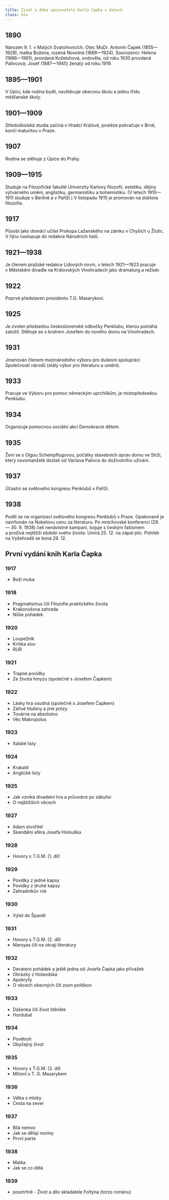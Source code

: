 ```yaml
---
title: Život a doba spisovatele Karla Čapka v datech
class: bio
---
```


## 1890

Narozen 9.&nbsp;1. v&nbsp;Malých Svatoňovicích.
Otec MuDr. Antonín Čapek (1855—1929), matka Božena, rozená Novotná (1866—1924).
Sourozenci: Helena (1886—1961), provdaná Koželuhová, ovdověla, od&nbsp;roku 1930 provdaná Palivcová;
Josef (1887—1945) ženatý od&nbsp;roku&nbsp;1919.

## 1895—1901

V&nbsp;Úpici, kde&nbsp;rodina bydlí, navštěvuje obecnou školu a&nbsp;jednu třídu měšťanské&nbsp;školy.

## 1901—1909

Středoškolská studia začíná v&nbsp;Hradci Králové, posléze pokračuje v&nbsp;Brně, končí maturitou v&nbsp;Praze.

## 1907

Rodina se stěhuje z&nbsp;Úpice do&nbsp;Prahy.

## 1909—1915

Studuje na&nbsp;Filozofické fakultě Univerzity Karlovy filozofii, estetiku, dějiny výtvarného umění, anglistiku, germanistiku a&nbsp;bohemistiku.
(V&nbsp;letech 1910—1911 studuje v&nbsp;Berlíně a&nbsp;v&nbsp;Paříži.)
V&nbsp;listopadu 1915 je promován na&nbsp;doktora filozofie.

## 1917

Působí jako domácí učitel Prokopa Lažanského na&nbsp;zámku v&nbsp;Chyších u&nbsp;Žlutic.
V&nbsp;říjnu nastupuje do&nbsp;redakce Národních&nbsp;listů.

## 1921—1938

Je členem pražské redakce Lidových novin, v&nbsp;letech 1921—1923 pracuje v&nbsp;Městském divadle na&nbsp;Královských Vinohradech jako dramaturg a&nbsp;režisér.

## 1922

Poprvé představen presidentu T.G.&nbsp;Masarykovi.

## 1925

Je zvolen předsedou československé odbočky Penklubu, kterou pomáhá založit.
Stěhuje se s&nbsp;bratrem Josefem do&nbsp;nového domu na&nbsp;Vinohradech.

## 1931

Jmenován členem mezinárodního výboru pro duševní spolupráci Společnosti národů (stálý výbor pro literaturu a&nbsp;umění).

## 1933

Pracuje ve&nbsp;Výboru pro pomoc německým uprchlíkům, je&nbsp;místopředsedou Penklubu.

## 1934

Organizuje pomocnou sociální akci Demokracie&nbsp;dětem.

## 1935

Žení se s&nbsp;Olgou Scheinpflugovou, počátky stavebních úprav domu ve&nbsp;Strži, který novomanželé dostali od&nbsp;Václava Palivce do&nbsp;doživotního&nbsp;užívání.

## 1937

Účastní se světového kongresu Penklubů v&nbsp;Paříži.

## 1938

Podílí se na&nbsp;organizaci světového kongresu Penklubů v&nbsp;Praze.
Opakovaně je navrhován na&nbsp;Nobelovu cenu za&nbsp;literaturu.
Po&nbsp;mnichovské konferenci (29. — 30.&nbsp;9. 1938) čelí nenávistné kampani, bojuje s&nbsp;českým fašismem a&nbsp;prožívá nejtěžší období svého života.
Umírá 25.&nbsp;12.&nbsp;na&nbsp;zápal plic.
Pohřeb na&nbsp;Vyšehradě se koná 29.&nbsp;12.

## První vydání knih Karla&nbsp;Čapka


### 1917

- Boží muka

### 1918

- Pragmatismus čili Filozofie praktického života
- Krakonošova zahrada
- Nůše pohádek

### 1920

- Loupežník
- Kritika slov
- RUR

### 1921

- Trapné povídky
- Ze&nbsp;života hmyzu (společně s&nbsp;Josefem Čapkem)

### 1922

- Lásky hra osudná (společně s&nbsp;Josefem Čapkem)
- Zářivé hlubiny a&nbsp;jiné prózy
- Továrna na&nbsp;absolutno
- Věc Makropolus

### 1923

- Italské listy

### 1924

- Krakatit
- Anglické listy

### 1925

- Jak vzniká divadelní hra a&nbsp;průvodce po&nbsp;zákulisí
- O&nbsp;nejbližších věcech

### 1927

- Adam stvořitel
- Skandální aféra Josefa Holouška

### 1928

- Hovory s&nbsp;T.G.M.&nbsp;(1.&nbsp;díl)

### 1929

- Povídky z&nbsp;jedné kapsy
- Povídky z&nbsp;druhé kapsy
- Zahradníkův rok

### 1930

- Výlet do&nbsp;Španěl

### 1931

- Hovory s&nbsp;T.G.M.&nbsp;(2.&nbsp;díl)
- Marsyas čili na&nbsp;okraji literatury

### 1932

- Devatero pohádek a&nbsp;ještě jedna od&nbsp;Josefa Čapka jako přívažek
- Obrázky z&nbsp;Holandska
- Apokryfy
- O&nbsp;věcech obecných čili zoon politikon

### 1933

- Dášenka čili život štěněte
- Hordubal

### 1934

- Povětroň
- Obyčejný život

### 1935

- Hovory s&nbsp;T.G.M.&nbsp;(3.&nbsp;díl)
- Mlčení s&nbsp;T.&nbsp;G.&nbsp;Masarykem

### 1936

- Válka s&nbsp;mloky
- Cesta na&nbsp;sever

### 1937

- Bílá nemoc
- Jak se dělají noviny
- První parta

### 1938

- Matka
- Jak se co dělá

### 1939

- posmrtně - Život a&nbsp;dílo skladatele Foltýna (torzo románu)
